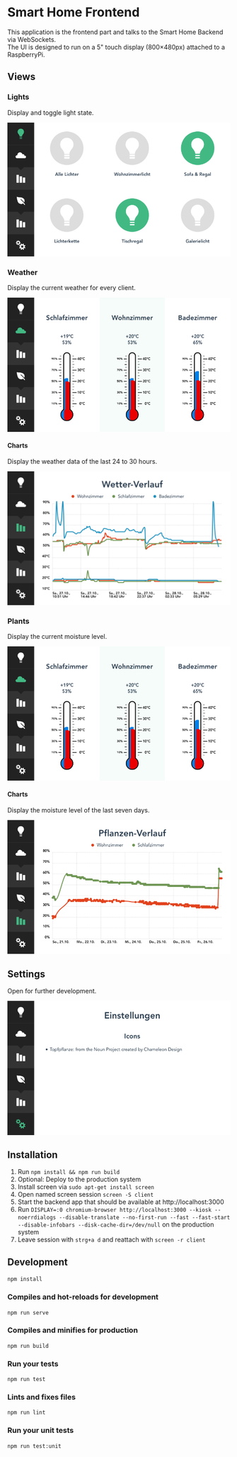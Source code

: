# Smart Home Frontend 

This application is the frontend part and talks to the Smart Home Backend via WebSockets.  
The UI is designed to run on a 5" touch display (800&times;480px) attached to a RaspberryPi.

## Views

### Lights

Display and toggle light state.

<img src="docs/img/views/lights.png" alt="Lights view">

### Weather

Display the current weather for every client.

<img src="docs/img/views/weather.png" alt="Displays the current weather">

#### Charts

Display the weather data of the last 24 to 30 hours.

<img src="docs/img/views/weather-charts.png" alt="Displays the weather data as line chart">

### Plants

Display the current moisture level.

<img src="docs/img/views/weather.png" alt="Plants view">

#### Charts

Display the moisture level of the last seven days.

<img src="docs/img/views/plants-charts.png" alt="Render moisture as line chart">

## Settings

Open for further development.

<img src="docs/img/views/settings.png" alt="Display settings">

## Installation

1. Run ``npm install && npm run build``
1. Optional: Deploy to the production system
1. Install screen via ``sudo apt-get install screen``
1. Open named screen session ``screen -S client``
1. Start the backend app that should be available at http://localhost:3000
1. Run ``DISPLAY=:0 chromium-browser http://localhost:3000 --kiosk --noerrdialogs --disable-translate --no-first-run --fast --fast-start --disable-infobars --disk-cache-dir=/dev/null`` on the production system
1. Leave session with ``strg+a d`` and reattach with ``screen -r client``

## Development

```
npm install
```

### Compiles and hot-reloads for development
```
npm run serve
```

### Compiles and minifies for production
```
npm run build
```

### Run your tests
```
npm run test
```

### Lints and fixes files
```
npm run lint
```

### Run your unit tests
```
npm run test:unit
```
